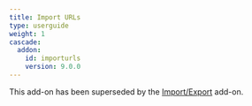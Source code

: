```yaml
---
title: Import URLs
type: userguide
weight: 1
cascade:
  addon:
    id: importurls
    version: 9.0.0
---
```


This add-on has been superseded by the [Import/Export](/docs/desktop/addons/import-export/) add-on.
